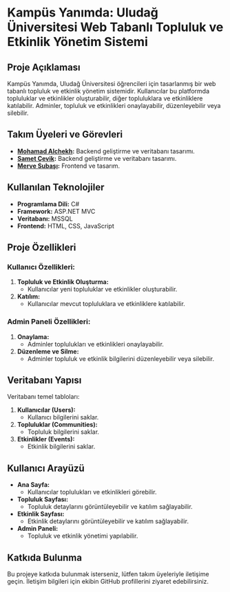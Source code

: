 # Kampüs Yanımda: Uludağ Üniversitesi Web Tabanlı Topluluk ve Etkinlik Yönetim Sistemi

## Proje Açıklaması
Kampüs Yanımda, Uludağ Üniversitesi öğrencileri için tasarlanmış bir web tabanlı topluluk ve etkinlik yönetim sistemidir. Kullanıcılar bu platformda topluluklar ve etkinlikler oluşturabilir, diğer topluluklara ve etkinliklere katılabilir. Adminler, topluluk ve etkinlikleri onaylayabilir, düzenleyebilir veya silebilir.

## Takım Üyeleri ve Görevleri
- **[Mohamad Alchekh](https://github.com/mohamadAlchekh):** Backend geliştirme ve veritabanı tasarımı.
- **[Samet Çevik](https://github.com/zsamet):** Backend geliştirme ve veritabanı tasarımı.
- **[Merve Subaşı](https://github.com/githubmerve):** Frontend ve tasarım.

## Kullanılan Teknolojiler
- **Programlama Dili:** C#
- **Framework:** ASP.NET MVC
- **Veritabanı:** MSSQL
- **Frontend:** HTML, CSS, JavaScript

## Proje Özellikleri

### Kullanıcı Özellikleri:
1. **Topluluk ve Etkinlik Oluşturma:**
   - Kullanıcılar yeni topluluklar ve etkinlikler oluşturabilir.
2. **Katılım:**
   - Kullanıcılar mevcut topluluklara ve etkinliklere katılabilir.

### Admin Paneli Özellikleri:
1. **Onaylama:**
   - Adminler toplulukları ve etkinlikleri onaylayabilir.
2. **Düzenleme ve Silme:**
   - Adminler topluluk ve etkinlik bilgilerini düzenleyebilir veya silebilir.

## Veritabanı Yapısı
Veritabanı temel tabloları:
1. **Kullanıcılar (Users):**
   - Kullanıcı bilgilerini saklar.
2. **Topluluklar (Communities):**
   - Topluluk bilgilerini saklar.
3. **Etkinlikler (Events):**
   - Etkinlik bilgilerini saklar.

## Kullanıcı Arayüzü
- **Ana Sayfa:**
  - Kullanıcılar toplulukları ve etkinlikleri görebilir.
- **Topluluk Sayfası:**
  - Topluluk detaylarını görüntüleyebilir ve katılım sağlayabilir.
- **Etkinlik Sayfası:**
  - Etkinlik detaylarını görüntüleyebilir ve katılım sağlayabilir.
- **Admin Paneli:**
  - Topluluk ve etkinlik yönetimi yapılabilir.

## Katkıda Bulunma
Bu projeye katkıda bulunmak isterseniz, lütfen takım üyeleriyle iletişime geçin. İletişim bilgileri için ekibin GitHub profillerini ziyaret edebilirsiniz.


